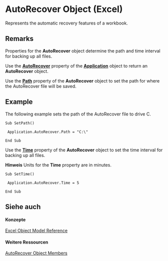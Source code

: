 
# AutoRecover Object (Excel)

Represents the automatic recovery features of a workbook. 


## Remarks

Properties for the  **AutoRecover** object determine the path and time interval for backing up all files.

Use the  **[AutoRecover](bc2453fa-4319-c1da-5ad5-2efb306c3063.md)** property of the **[Application](19b73597-5cf9-4f56-8227-b5211f657f6f.md)** object to return an **AutoRecover** object.

Use the  **[Path](1b95e149-d758-89f9-3879-760ffda01bf8.md)** property of the **AutoRecover** object to set the path for where the AutoRecover file will be saved.


## Example

The following example sets the path of the AutoRecover file to drive C.


```
Sub SetPath() 
 
 Application.AutoRecover.Path = "C:\" 
 
End Sub
```

Use the  **[Time](096783b6-77ae-75eb-08cc-fa3978aa6121.md)** property of the **AutoRecover** object to set the time interval for backing up all files.


 **Hinweis**  Units for the  **Time** property are in minutes.




```
Sub SetTime() 
 
 Application.AutoRecover.Time = 5 
 
End Sub
```


## Siehe auch


#### Konzepte


[Excel Object Model Reference](11ea8598-8a20-92d5-f98b-0da04263bf2c.md)
#### Weitere Ressourcen


[AutoRecover Object Members](http://msdn.microsoft.com/library/a850ea2f-9e56-4776-f29c-23a5421c4649%28Office.15%29.aspx)